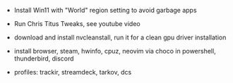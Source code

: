 - Install Win11 with "World" region setting to avoid garbage apps
- Run Chris Titus Tweaks, see youtube video
- download and install nvcleanstall, run it for a clean gpu driver installation

- install browser, steam, hwinfo, cpuz, neovim via choco in powershell, thunderbird, discord
- profiles: trackir, streamdeck, tarkov, dcs

